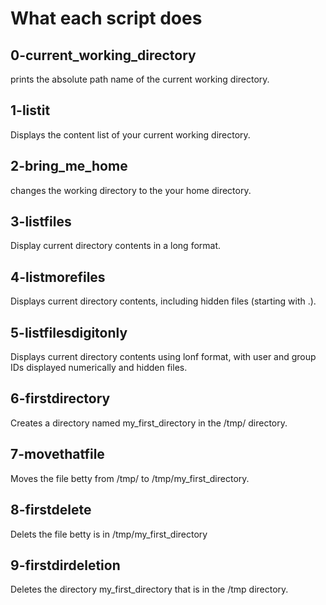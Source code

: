 # What each script does #

## 0-current_working_directory  ##

prints the absolute path name of the current working directory.


## 1-listit  ##

Displays the content list of your current working directory.


## 2-bring_me_home ##

changes the working directory to the your home directory.


## 3-listfiles ##

Display current directory contents in a long format.


## 4-listmorefiles ##

Displays current directory contents, including hidden files (starting with .).


## 5-listfilesdigitonly ##

Displays current directory contents using lonf format, with user and group IDs displayed numerically and hidden files.


## 6-firstdirectory  ##

Creates a directory named my_first_directory in the /tmp/ directory.


## 7-movethatfile  ##

Moves the file betty from /tmp/ to /tmp/my_first_directory.


## 8-firstdelete ##

Delets the file betty is in /tmp/my_first_directory


## 9-firstdirdeletion ##

Deletes the directory my_first_directory that is in the /tmp directory.


##   ##









